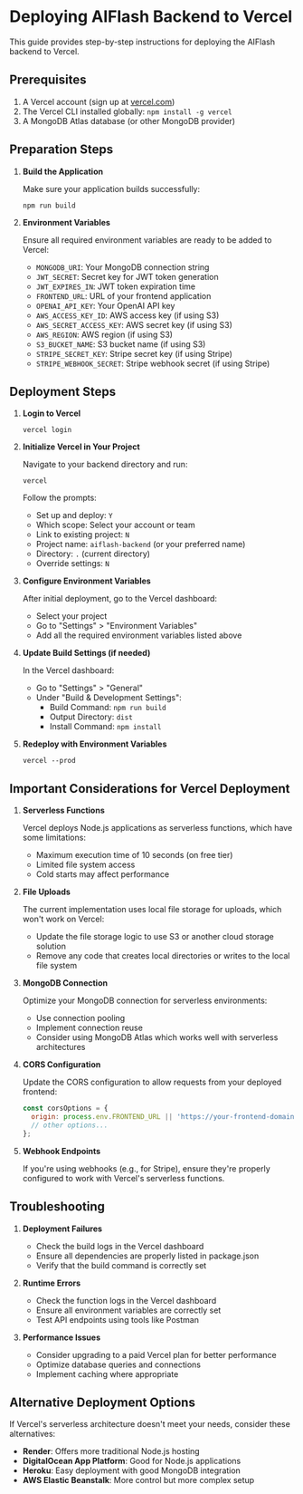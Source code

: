 # Deploying AIFlash Backend to Vercel

This guide provides step-by-step instructions for deploying the AIFlash backend to Vercel.

## Prerequisites

1. A Vercel account (sign up at [vercel.com](https://vercel.com))
2. The Vercel CLI installed globally: `npm install -g vercel`
3. A MongoDB Atlas database (or other MongoDB provider)

## Preparation Steps

1. **Build the Application**

   Make sure your application builds successfully:
   ```
   npm run build
   ```

2. **Environment Variables**

   Ensure all required environment variables are ready to be added to Vercel:
   - `MONGODB_URI`: Your MongoDB connection string
   - `JWT_SECRET`: Secret key for JWT token generation
   - `JWT_EXPIRES_IN`: JWT token expiration time
   - `FRONTEND_URL`: URL of your frontend application
   - `OPENAI_API_KEY`: Your OpenAI API key
   - `AWS_ACCESS_KEY_ID`: AWS access key (if using S3)
   - `AWS_SECRET_ACCESS_KEY`: AWS secret key (if using S3)
   - `AWS_REGION`: AWS region (if using S3)
   - `S3_BUCKET_NAME`: S3 bucket name (if using S3)
   - `STRIPE_SECRET_KEY`: Stripe secret key (if using Stripe)
   - `STRIPE_WEBHOOK_SECRET`: Stripe webhook secret (if using Stripe)

## Deployment Steps

1. **Login to Vercel**

   ```
   vercel login
   ```

2. **Initialize Vercel in Your Project**

   Navigate to your backend directory and run:
   ```
   vercel
   ```

   Follow the prompts:
   - Set up and deploy: `Y`
   - Which scope: Select your account or team
   - Link to existing project: `N`
   - Project name: `aiflash-backend` (or your preferred name)
   - Directory: `.` (current directory)
   - Override settings: `N`

3. **Configure Environment Variables**

   After initial deployment, go to the Vercel dashboard:
   - Select your project
   - Go to "Settings" > "Environment Variables"
   - Add all the required environment variables listed above

4. **Update Build Settings (if needed)**

   In the Vercel dashboard:
   - Go to "Settings" > "General"
   - Under "Build & Development Settings":
     - Build Command: `npm run build`
     - Output Directory: `dist`
     - Install Command: `npm install`

5. **Redeploy with Environment Variables**

   ```
   vercel --prod
   ```

## Important Considerations for Vercel Deployment

1. **Serverless Functions**

   Vercel deploys Node.js applications as serverless functions, which have some limitations:
   - Maximum execution time of 10 seconds (on free tier)
   - Limited file system access
   - Cold starts may affect performance

2. **File Uploads**

   The current implementation uses local file storage for uploads, which won't work on Vercel:
   - Update the file storage logic to use S3 or another cloud storage solution
   - Remove any code that creates local directories or writes to the local file system

3. **MongoDB Connection**

   Optimize your MongoDB connection for serverless environments:
   - Use connection pooling
   - Implement connection reuse
   - Consider using MongoDB Atlas which works well with serverless architectures

4. **CORS Configuration**

   Update the CORS configuration to allow requests from your deployed frontend:
   ```javascript
   const corsOptions = {
     origin: process.env.FRONTEND_URL || 'https://your-frontend-domain.vercel.app',
     // other options...
   };
   ```

5. **Webhook Endpoints**

   If you're using webhooks (e.g., for Stripe), ensure they're properly configured to work with Vercel's serverless functions.

## Troubleshooting

1. **Deployment Failures**
   - Check the build logs in the Vercel dashboard
   - Ensure all dependencies are properly listed in package.json
   - Verify that the build command is correctly set

2. **Runtime Errors**
   - Check the function logs in the Vercel dashboard
   - Ensure all environment variables are correctly set
   - Test API endpoints using tools like Postman

3. **Performance Issues**
   - Consider upgrading to a paid Vercel plan for better performance
   - Optimize database queries and connections
   - Implement caching where appropriate

## Alternative Deployment Options

If Vercel's serverless architecture doesn't meet your needs, consider these alternatives:
- **Render**: Offers more traditional Node.js hosting
- **DigitalOcean App Platform**: Good for Node.js applications
- **Heroku**: Easy deployment with good MongoDB integration
- **AWS Elastic Beanstalk**: More control but more complex setup 